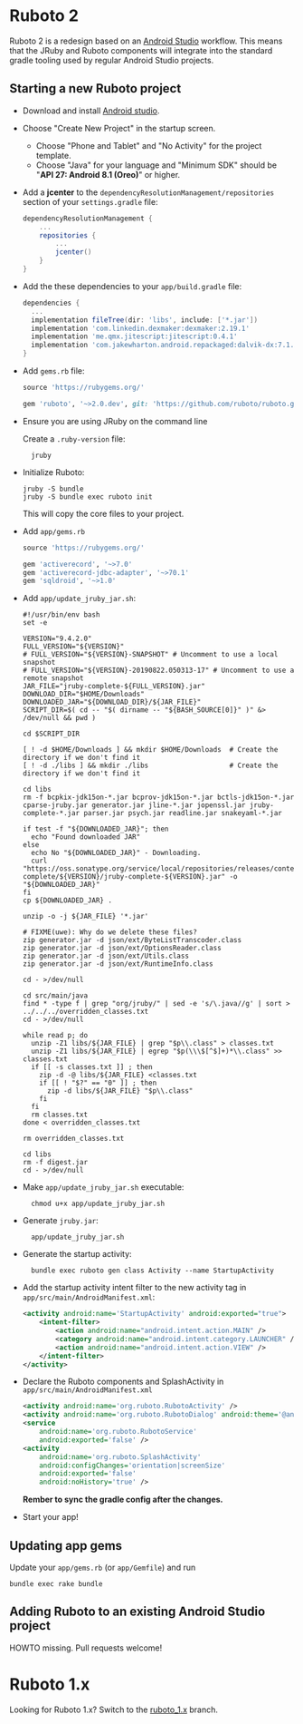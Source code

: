 # Ruboto 2

Ruboto 2 is a redesign based on an [Android Studio](https://developer.android.com/studio/) workflow.
This means that the JRuby and Ruboto components will integrate into the standard gradle tooling used by
regular Android Studio projects.

## Starting a new Ruboto project

* Download and install [Android studio](https://developer.android.com/studio/).

* Choose "Create New Project" in the startup screen.
  * Choose "Phone and Tablet" and "No Activity" for the project template.
  * Choose "Java" for your language and "Minimum SDK" should be "**API 27: Android 8.1 (Oreo)**" or higher.

* Add a **jcenter** to the `dependencyResolutionManagement/repositories` section of your `settings.gradle` file:
  ```groovy
  dependencyResolutionManagement {
      ...
      repositories {
          ...
          jcenter()
      }
  }
  ```

* Add the these dependencies to your `app/build.gradle` file:
  ```groovy
  dependencies {
    ...
    implementation fileTree(dir: 'libs', include: ['*.jar'])
    implementation 'com.linkedin.dexmaker:dexmaker:2.19.1'
    implementation 'me.qmx.jitescript:jitescript:0.4.1'
    implementation 'com.jakewharton.android.repackaged:dalvik-dx:7.1.0_r7'
  }
  ```

* Add `gems.rb` file:
  ```ruby
  source 'https://rubygems.org/'

  gem 'ruboto', '~>2.0.dev', git: 'https://github.com/ruboto/ruboto.git'
  ```

* Ensure you are using JRuby on the command line

  Create a `.ruby-version` file:
  ```text
    jruby
  ```

* Initialize Ruboto:
  ```shell
  jruby -S bundle
  jruby -S bundle exec ruboto init
  ```

  This will copy the core files to your project.


* Add `app/gems.rb`
  ```ruby
  source 'https://rubygems.org/'

  gem 'activerecord', '~>7.0'
  gem 'activerecord-jdbc-adapter', '~>70.1'
  gem 'sqldroid', '~>1.0'
  ```

* Add `app/update_jruby_jar.sh`:
  ```shell
  #!/usr/bin/env bash
  set -e

  VERSION="9.4.2.0"
  FULL_VERSION="${VERSION}"
  # FULL_VERSION="${VERSION}-SNAPSHOT" # Uncomment to use a local snapshot
  # FULL_VERSION="${VERSION}-20190822.050313-17" # Uncomment to use a remote snapshot
  JAR_FILE="jruby-complete-${FULL_VERSION}.jar"
  DOWNLOAD_DIR="$HOME/Downloads"
  DOWNLOADED_JAR="${DOWNLOAD_DIR}/${JAR_FILE}"
  SCRIPT_DIR=$( cd -- "$( dirname -- "${BASH_SOURCE[0]}" )" &> /dev/null && pwd )

  cd $SCRIPT_DIR

  [ ! -d $HOME/Downloads ] && mkdir $HOME/Downloads  # Create the directory if we don't find it
  [ ! -d ./libs ] && mkdir ./libs                    # Create the directory if we don't find it

  cd libs
  rm -f bcpkix-jdk15on-*.jar bcprov-jdk15on-*.jar bctls-jdk15on-*.jar cparse-jruby.jar generator.jar jline-*.jar jopenssl.jar jruby-complete-*.jar parser.jar psych.jar readline.jar snakeyaml-*.jar

  if test -f "${DOWNLOADED_JAR}"; then
    echo "Found downloaded JAR"
  else
    echo No "${DOWNLOADED_JAR}" - Downloading.
    curl "https://oss.sonatype.org/service/local/repositories/releases/content/org/jruby/jruby-complete/${VERSION}/jruby-complete-${VERSION}.jar" -o "${DOWNLOADED_JAR}"
  fi
  cp ${DOWNLOADED_JAR} .

  unzip -o -j ${JAR_FILE} '*.jar'

  # FIXME(uwe): Why do we delete these files?
  zip generator.jar -d json/ext/ByteListTranscoder.class
  zip generator.jar -d json/ext/OptionsReader.class
  zip generator.jar -d json/ext/Utils.class
  zip generator.jar -d json/ext/RuntimeInfo.class

  cd - >/dev/null

  cd src/main/java
  find * -type f | grep "org/jruby/" | sed -e 's/\.java//g' | sort > ../../../overridden_classes.txt
  cd - >/dev/null

  while read p; do
    unzip -Z1 libs/${JAR_FILE} | grep "$p\\.class" > classes.txt
    unzip -Z1 libs/${JAR_FILE} | egrep "$p(\\\$[^$]+)*\\.class" >> classes.txt
    if [[ -s classes.txt ]] ; then
      zip -d -@ libs/${JAR_FILE} <classes.txt
      if [[ ! "$?" == "0" ]] ; then
        zip -d libs/${JAR_FILE} "$p\\.class"
      fi
    fi
    rm classes.txt
  done < overridden_classes.txt

  rm overridden_classes.txt
  
  cd libs
  rm -f digest.jar
  cd - >/dev/null
  ```

* Make `app/update_jruby_jar.sh` executable:
  ```shell
    chmod u+x app/update_jruby_jar.sh
  ```

* Generate `jruby.jar`:
  ```shell
    app/update_jruby_jar.sh
  ```

* Generate the startup activity:
  ```shell
    bundle exec ruboto gen class Activity --name StartupActivity
  ```

* Add the startup activity intent filter to the new activity tag in `app/src/main/AndroidManifest.xml`:
  ```xml
  <activity android:name='StartupActivity' android:exported="true">
      <intent-filter>
          <action android:name="android.intent.action.MAIN" />
          <category android:name="android.intent.category.LAUNCHER" />
          <action android:name="android.intent.action.VIEW" />
      </intent-filter>
  </activity>
  ```

* Declare the Ruboto components and SplashActivity in `app/src/main/AndroidManifest.xml`
  ```xml
  <activity android:name='org.ruboto.RubotoActivity' />
  <activity android:name='org.ruboto.RubotoDialog' android:theme='@android:style/Theme.Dialog' />
  <service
      android:name='org.ruboto.RubotoService'
      android:exported='false' />
  <activity
      android:name='org.ruboto.SplashActivity'
      android:configChanges='orientation|screenSize'
      android:exported='false'
      android:noHistory='true' />
  ```

  **Rember to sync the gradle config after the changes.**

 
* Start your app!

## Updating app gems

Update your `app/gems.rb` (or `app/Gemfile`) and run
  ```shell
  bundle exec rake bundle
  ```

## Adding Ruboto to an existing Android Studio project

HOWTO missing.  Pull requests welcome!

# Ruboto 1.x

Looking for Ruboto 1.x?  Switch to the [ruboto_1.x](https://github.com/ruboto/ruboto/tree/ruboto_1.x) branch.
